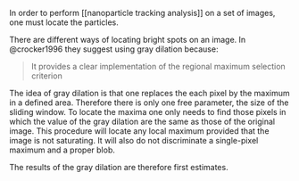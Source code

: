 In order to perform [[nanoparticle tracking analysis]] on a set of images, one must locate the particles. 

There are different ways of locating bright spots on an image. In @crocker1996 they suggest using gray dilation because:

> It provides a clear implementation of the regional maximum selection criterion

The idea of gray dilation is that one replaces the each pixel by the maximum in a defined area. Therefore there is only one free parameter, the size of the sliding window. To locate the maxima one only needs to find those pixels in which the value of the gray dilation are the same as those of the original image. This procedure will locate any local maximum provided that the image is not saturating. It will also do not discriminate a single-pixel maximum and a proper blob. 

The results of the gray dilation are therefore first estimates.